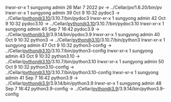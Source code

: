lrwxr-xr-x     1 sungyong  admin     26 Mar  7  2022 pv -> ../Cellar/pv/1.6.20/bin/pv
lrwxr-xr-x     1 sungyong  admin     39 Oct  9 10:32 pydoc3 -> ../Cellar/python@3.10/3.10.7/bin/pydoc3
lrwxr-xr-x     1 sungyong  admin     42 Oct  9 10:32 pydoc3.10 -> ../Cellar/python@3.10/3.10.7/bin/pydoc3.10
lrwxr-xr-x     1 sungyong  admin     40 Sep  7 16:42 pydoc3.9 -> ../Cellar/python@3.9/3.9.14/bin/pydoc3.9
lrwxr-xr-x     1 sungyong  admin     40 Oct  9 10:32 python3 -> ../Cellar/python@3.10/3.10.7/bin/python3
lrwxr-xr-x     1 sungyong  admin     47 Oct  9 10:32 python3-config -> ../Cellar/python@3.10/3.10.7/bin/python3-config
lrwxr-xr-x     1 sungyong  admin     43 Oct  9 10:32 python3.10 -> ../Cellar/python@3.10/3.10.7/bin/python3.10
lrwxr-xr-x     1 sungyong  admin     50 Oct  9 10:32 python3.10-config -> ../Cellar/python@3.10/3.10.7/bin/python3.10-config
lrwxr-xr-x     1 sungyong  admin     41 Sep  7 16:42 python3.9 -> ../Cellar/python@3.9/3.9.14/bin/python3.9
lrwxr-xr-x     1 sungyong  admin     48 Sep  7 16:42 python3.9-config -> ../Cellar/python@3.9/3.9.14/bin/python3.9-config

